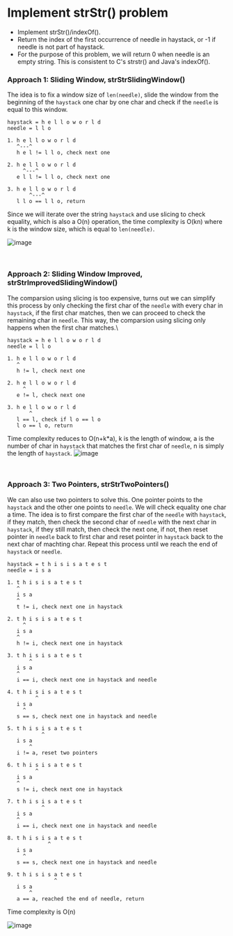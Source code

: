 # Implement strStr() problem
* Implement strStr()/indexOf().
* Return the index of the first occurrence of needle in haystack, or -1 if needle is not part of haystack.
* For the purpose of this problem, we will return 0 when needle is an empty string. This is consistent to C's strstr() and Java's indexOf().

### Approach 1: Sliding Window, strStrSlidingWindow()
The idea is to fix a window size of `len(needle)`, slide the window from the beginning of the `haystack` one char by one char and check if the `needle` is equal to this window.

```
haystack = h e l l o w o r l d
needle = l l o

1. h e l l o w o r l d
   ^---^
   h e l != l l o, check next one
   
2. h e l l o w o r l d
     ^---^
   e l l != l l o, check next one 
   
3. h e l l o w o r l d
       ^---^
   l l o == l l o, return 
```

Since we will iterate over the string `haystack` and use slicing to check equality, which is also a O(n) operation, the time complexity is O(kn) where k is the window size, which is equal to `len(needle)`.

![image](https://user-images.githubusercontent.com/25105806/120944435-4f986880-c6e9-11eb-914e-10aa43b60c73.png)


<br />

### Approach 2: Sliding Window Improved, strStrImprovedSlidingWindow()
The comparsion using slicing is too expensive, turns out we can simplify this process by only checking the first char of the `needle` with every char in `haystack`, if the first char matches, then we can proceed to check the remaining char in `needle`. This way, the comparsion using slicing only happens when the first char matches.\

```
haystack = h e l l o w o r l d
needle = l l o

1. h e l l o w o r l d
   ^
   h != l, check next one
   
2. h e l l o w o r l d
     ^
   e != l, check next one 
   
3. h e l l o w o r l d
       ^
   l == l, check if l o == l o
   l o == l o, return
```
Time complexity reduces to O(n+k\*a), k is the length of window, a is the number of char in `haystack` that matches the first char of `needle`, n is simply the length of `haystack`.
![image](https://user-images.githubusercontent.com/25105806/120944565-0dbbf200-c6ea-11eb-8a53-da53f124b176.png)

<br />

### Approach 3: Two Pointers, strStrTwoPointers()
We can also use two pointers to solve this. One pointer points to the `haystack` and the other one points to `needle`. We will check equality one char a time. The idea is to first compare the first char of the `needle` with `haystack`, if they match, then check the second char of `needle` with the next char in `haystack`, if they still match, then check the next one, if not, then reset pointer in `needle` back to first char and reset pointer in `haystack` back to the next char of machting char. Repeat this process until we reach the end of `haystack` or `needle`.

```
haystack = t h i s i s a t e s t
needle = i s a

1. t h i s i s a t e s t
   ^
   i s a
   ^
   t != i, check next one in haystack
   
2. t h i s i s a t e s t
     ^
   i s a
   ^
   h != i, check next one in haystack
   
3. t h i s i s a t e s t
       ^
   i s a
   ^
   i == i, check next one in haystack and needle

4. t h i s i s a t e s t
         ^
   i s a
     ^
   s == s, check next one in haystack and needle
   
5. t h i s i s a t e s t
           ^
   i s a
       ^
   i != a, reset two pointers

6. t h i s i s a t e s t
         ^
   i s a
   ^
   s != i, check next one in haystack
   
7. t h i s i s a t e s t
           ^
   i s a
   ^
   i == i, check next one in haystack and needle
   
8. t h i s i s a t e s t
             ^
   i s a
     ^
   s == s, check next one in haystack and needle
   
9. t h i s i s a t e s t
               ^
   i s a
       ^
   a == a, reached the end of needle, return
```

Time complexity is O(n)

![image](https://user-images.githubusercontent.com/25105806/120944703-caae4e80-c6ea-11eb-9ca5-535039fb30d2.png)



